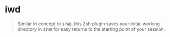 # iwd

> Similar in concept to `$PWD`, this Zsh plugin saves your initial working directory in `$IWD`
for easy returns to the starting point of your session.

